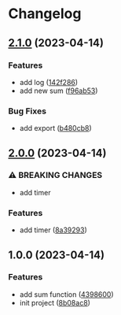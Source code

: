 # Changelog

## [2.1.0](https://github.com/julianosirtori/poc-release-please-action/compare/v2.0.0...v2.1.0) (2023-04-14)


### Features

* add log ([142f286](https://github.com/julianosirtori/poc-release-please-action/commit/142f2866d451c610e1fb3f2b74e27b1308ff4e65))
* add new sum ([f96ab53](https://github.com/julianosirtori/poc-release-please-action/commit/f96ab53b0a93623aca365018345ce8134940d56e))


### Bug Fixes

* add export ([b480cb8](https://github.com/julianosirtori/poc-release-please-action/commit/b480cb87a3d5e452241c6ee67ef464d299620f17))

## [2.0.0](https://github.com/julianosirtori/poc-release-please-action/compare/v1.0.0...v2.0.0) (2023-04-14)


### ⚠ BREAKING CHANGES

* add timer

### Features

* add timer ([8a39293](https://github.com/julianosirtori/poc-release-please-action/commit/8a39293414afc8982d9d322f96a46ebbf93d54b2))

## 1.0.0 (2023-04-14)


### Features

* add sum function ([4398600](https://github.com/julianosirtori/poc-release-please-action/commit/4398600943b4253c90a4ebdc9bbeee17c708aa00))
* init project ([8b08ac8](https://github.com/julianosirtori/poc-release-please-action/commit/8b08ac847ca4b0bc37d5892725adcba3671ab711))
